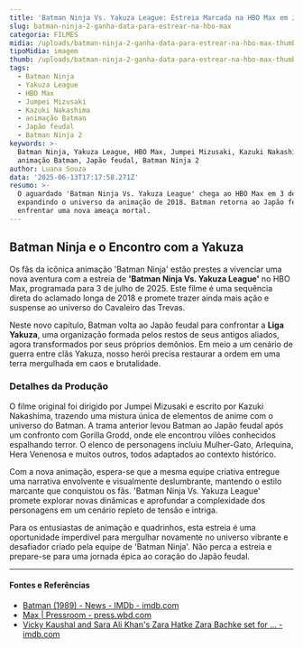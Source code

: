 ```yaml
---
title: 'Batman Ninja Vs. Yakuza League: Estreia Marcada na HBO Max em Julho'
slug: batman-ninja-2-ganha-data-para-estrear-na-hbo-max
categoria: FILMES
midia: /uploads/batman-ninja-2-ganha-data-para-estrear-na-hbo-max-thumb.png
tipoMidia: imagem
thumb: /uploads/batman-ninja-2-ganha-data-para-estrear-na-hbo-max-thumb.png
tags:
  - Batman Ninja
  - Yakuza League
  - HBO Max
  - Jumpei Mizusaki
  - Kazuki Nakashima
  - animação Batman
  - Japão feudal
  - Batman Ninja 2
keywords: >-
  Batman Ninja, Yakuza League, HBO Max, Jumpei Mizusaki, Kazuki Nakashima,
  animação Batman, Japão feudal, Batman Ninja 2
author: Luana Souza
data: '2025-06-13T17:17:58.271Z'
resumo: >-
  O aguardado 'Batman Ninja Vs. Yakuza League' chega ao HBO Max em 3 de julho,
  expandindo o universo da animação de 2018. Batman retorna ao Japão feudal para
  enfrentar uma nova ameaça mortal.
---
```


## Batman Ninja e o Encontro com a Yakuza

Os fãs da icônica animação 'Batman Ninja' estão prestes a vivenciar uma nova aventura com a estreia de **'Batman Ninja Vs. Yakuza League'** no HBO Max, programada para 3 de julho de 2025. Este filme é uma sequência direta do aclamado longa de 2018 e promete trazer ainda mais ação e suspense ao universo do Cavaleiro das Trevas.

Neste novo capítulo, Batman volta ao Japão feudal para confrontar a **Liga Yakuza**, uma organização formada pelos restos de seus antigos aliados, agora transformados por seus próprios demônios. Em meio a um cenário de guerra entre clãs Yakuza, nosso herói precisa restaurar a ordem em uma terra mergulhada em caos e brutalidade.

### Detalhes da Produção

O filme original foi dirigido por Jumpei Mizusaki e escrito por Kazuki Nakashima, trazendo uma mistura única de elementos de anime com o universo do Batman. A trama anterior levou Batman ao Japão feudal após um confronto com Gorilla Grodd, onde ele encontrou vilões conhecidos espalhando terror. O elenco de personagens incluiu Mulher-Gato, Arlequina, Hera Venenosa e muitos outros, todos adaptados ao contexto histórico.

Com a nova animação, espera-se que a mesma equipe criativa entregue uma narrativa envolvente e visualmente deslumbrante, mantendo o estilo marcante que conquistou os fãs. 'Batman Ninja Vs. Yakuza League' promete explorar novas dinâmicas e aprofundar a complexidade dos personagens em um cenário repleto de tensão e intriga.

Para os entusiastas de animação e quadrinhos, esta estreia é uma oportunidade imperdível para mergulhar novamente no universo vibrante e desafiador criado pela equipe de 'Batman Ninja'. Não perca a estreia e prepare-se para uma jornada épica ao coração do Japão feudal.

---

#### Fontes e Referências

- [Batman (1989) - News - IMDb - imdb.com](https://www.imdb.com/title/tt0096895/news/)
- [Max | Pressroom - press.wbd.com](https://press.wbd.com/us/brands/max)
- [Vicky Kaushal and Sara Ali Khan's Zara Hatke Zara Bachke set for ... - imdb.com](https://www.imdb.com/news/ni64559891/)
